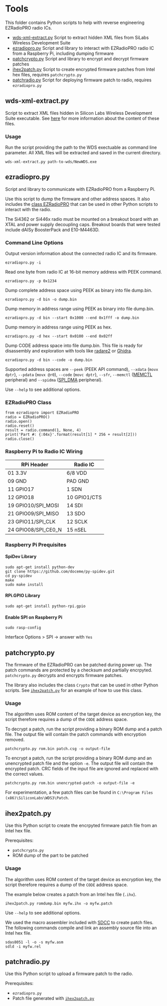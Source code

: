 # Tools

This folder contains Python scripts to help with reverse engineering EZRadioPRO radio ICs.

- [wds-xml-extract.py](#wds-xml-extractpy) Script to extract hidden XML files from SiLabs Wireless Development Suite
- [ezradiopro.py](#ezradiopropy) Script and library to interact with EZRadioPRO radio IC from a Raspberry Pi, including dumping firmware
- [patchcrypto.py](#patchcryptopy) Script and library to encrypt and decrypt firmware patches
- [ihex2patch.py](#ihex2patchpy) Script to create encrypted firmware patches from Intel hex files, requires `patchcrypto.py`
- [patchradio.py](#patchradiopy) Script for deploying firmware patch to radio, requires `ezradiopro.py`

## wds-xml-extract.py

Script to extract XML files hidden in Silicon Labs Wireless Development Suite executable.
See [here](../docs/wds-xml-docs.md) for more information about the content of these files.

### Usage

Run the script providing the path to the WDS exectuable as command line parameter. All XML files will be extracted and saved in the current directory.

~~~~
wds-xml-extract.py path-to-wds/NewWDS.exe
~~~~

## ezradiopro.py

Script and library to communicate with EZRadioPRO from a Raspberry Pi.

Use this script to dump the firmware and other address spaces. It also includes
the [class EZRadioPRO](#ezradiopro-class) that can be used in other Python
scripts to interact with the radio.

The Si4362 or Si446x radio must be mounted on a breakout board with an XTAL and power supply decoupling caps.
Breakout boards that were tested include dAISy BoosterPack and E10-M4463D.

### Command Line Options

Output version information about the connected radio IC and its firmware.
~~~~
ezradiopro.py -i
~~~~

Read one byte from radio IC at 16-bit memory address with PEEK command.
~~~~
ezradiopro.py -p 0x1234
~~~~

Dump complete address space using PEEK as binary into file dump.bin.
~~~~
ezradiopro.py -d bin -o dump.bin
~~~~

Dump memory in address range using PEEK as binary into file dump.bin.
~~~~
ezradiopro.py -d bin --start 0x1000 --end 0x1fff -o dump.bin
~~~~

Dump memory in address range using PEEK as hex.
~~~~
ezradiopro.py -d hex --start 0x0100 --end 0x02ff
~~~~

Dump CODE address space into file dump.bin. This file is ready for disassembly
and exploration with tools like [radare2](https://www.radare.org) or
[Ghidra](https://ghidra-sre.org/).

~~~~
ezradiopro.py -d bin --code -o dump.bin
~~~~

Supported address spaces are `--peek` (PEEK API command), `--xdata` (`movx dptr`),
`--pdata` (`movx @r0`), `--code` (`movc dptr`), `--sfr`, `--memctl` ([MEMCTL](../docs/regs/mod-memctl.md)
peripheral) and `--spidma` ([SPI_DMA](../docs/regs/mod-spi_dma.md) peripheral).

Use `--help` to see additional options.

### EZRadioPRO Class

~~~~
from ezradiopro import EZRadioPRO
radio = EZRadioPRO()
radio.open()
radio.reset()
result = radio.command(1, None, 4)
print('Part #: {:04x}'.format(result[1] * 256 + result[2]))
radio.close()
~~~~

### Raspberry Pi to Radio IC Wiring

|RPi Header|Radio IC|
|----|----|
|01 3.3V|6/8 VDD|
|09 GND|PAD GND|
|11 GPIO17|1 SDN|
|12 GPIO18|10 GPIO1/CTS|
|19 GPIO10/SPI_MOSI|14 SDI|
|21 GPIO09/SPI_MISO|13 SDO|
|23 GPIO11/SPI_CLK|12 SCLK|
|24 GPIO08/SPI_CE0_N|15 nSEL|

### Raspberry Pi Prequisites

#### SpiDev Library

~~~~
sudo apt-get install python-dev
git clone https://github.com/doceme/py-spidev.git
cd py-spidev
make
sudo make install
~~~~

#### RPi.GPIO Library

~~~~
sudo apt-get install python-rpi.gpio
~~~~

#### Enable SPI on Raspberry Pi

~~~~
sudo rasp-config
~~~~

Interface Options > SPI -> answer with `Yes`

## patchcrypto.py

The firmware of the EZRadioPRO can be patched during power up. The patch commands are protected by a checksum and partially encrpyted. `patchcrypto.py` decrypts and encrypts firmware patches.

The library also includes the class `Crypto` that can be used in other Python scripts. See [`ihex2patch.py`](ihex2patch.py) for an example of how to use this class.

### Usage

The algorithm uses ROM content of the target device as encryption key, the script therefore requires a dump of the `CODE` address space.

To decrypt a patch, run the script providing a binary ROM dump and a patch file. The output file will contain the patch commands with encryption removed.

~~~~
patchcrypto.py rom.bin patch.csg -o output-file
~~~~

To encrypt a patch, run the script providing a binary ROM dump and an unencrypted patch file and the option `-e`. The output file will contain the encrypted patch. CRC fields of the input file are ignored and replaced with the correct values.

~~~~
patchcrypto.py rom.bin unencrypted-patch -o output-file -e
~~~~

For experimentation, a few patch files can be found in `C:\Program Files (x86)\SiliconLabs\WDS3\Patch`.

## ihex2patch.py

Use this Python script to create the encrpyted firmware patch file from an Intel hex file. 

Prerequisites:
* `patchcrypto.py`
* ROM dump of the part to be patched

### Usage

The algorithm uses ROM content of the target device as encryption key, the script therefore requires a dump of the `CODE` address space.

The example below creates a patch from an Intel hex file (`.ihx`). 

~~~~
ihex2patch.py romdump.bin myfw.ihx -o myfw.patch
~~~~

Use `--help` to see additional options.

We used the macro assembler included with [SDCC](http://sdcc.sourceforge.net/) to create patch files. The following commands compile and link an assembly source file into an Intel hex file.

~~~~
sdas8051 -l -o -s myfw.asm
sdld -i myfw.rel
~~~~

## patchradio.py

Use this Python script to upload a firmware patch to the radio.

Prerequisites:
* `ezradiopro.py`
* Patch file generated with [`ihex2patch.py`](#ihex2patchpy)
